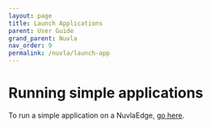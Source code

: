 ```yaml
---
layout: page
title: Launch Applications
parent: User Guide
grand_parent: Nuvla
nav_order: 9
permalink: /nuvla/launch-app
---
```


# Running simple applications

To run a simple application on a NuvlaEdge, [go here](/nuvlabox/latest/deploying-apps/first-app).

